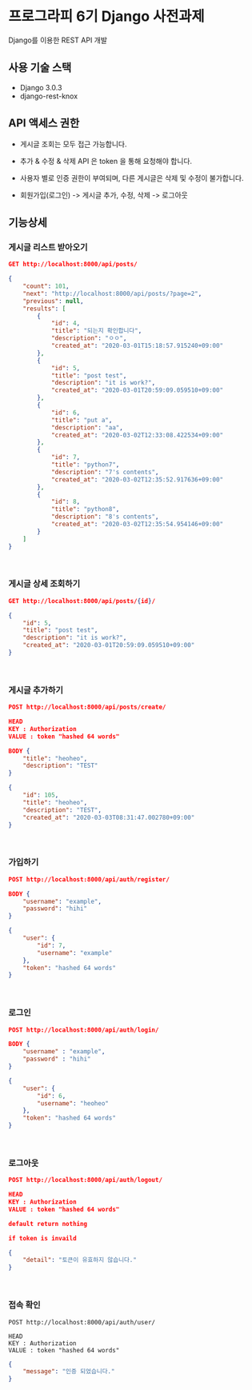 # 프로그라피 6기 Django 사전과제

Django를 이용한 REST API 개발

## 사용 기술 스택

* Django 3.0.3
* django-rest-knox

## API 액세스 권한

* 게시글 조회는 모두 접근 가능합니다.

* 추가 & 수정 & 삭제 API 은 token 을 통해 요청해야 합니다.

* 사용자 별로 인증 권한이 부여되며, 다른 게시글은 삭제 및 수정이 불가합니다.

* 회원가입(로그인) -> 게시글 추가, 수정, 삭제 -> 로그아웃

### 

## 기능상세

### 게시글 리스트 받아오기

```json
GET http://localhost:8000/api/posts/
```
```json
{
    "count": 101,
    "next": "http://localhost:8000/api/posts/?page=2",
    "previous": null,
    "results": [
        {
            "id": 4,
            "title": "되는지 확인합니다",
            "description": "ㅇㅇ",
            "created_at": "2020-03-01T15:18:57.915240+09:00"
        },
        {
            "id": 5,
            "title": "post test",
            "description": "it is work?",
            "created_at": "2020-03-01T20:59:09.059510+09:00"
        },
        {
            "id": 6,
            "title": "put a",
            "description": "aa",
            "created_at": "2020-03-02T12:33:08.422534+09:00"
        },
        {
            "id": 7,
            "title": "python7",
            "description": "7's contents",
            "created_at": "2020-03-02T12:35:52.917636+09:00"
        },
        {
            "id": 8,
            "title": "python8",
            "description": "8's contents",
            "created_at": "2020-03-02T12:35:54.954146+09:00"
        }
    ]
}
```
<br>

### 게시글 상세 조회하기

```json
GET http://localhost:8000/api/posts/{id}/
```
```json
{
    "id": 5,
    "title": "post test",
    "description": "it is work?",
    "created_at": "2020-03-01T20:59:09.059510+09:00"
}
```
<br>

### 게시글 추가하기

```json
POST http://localhost:8000/api/posts/create/

HEAD
KEY : Authorization
VALUE : token "hashed 64 words"

BODY {
    "title": "heoheo",
    "description": "TEST"
}
```
```json
{
    "id": 105,
    "title": "heoheo",
    "description": "TEST",
    "created_at": "2020-03-03T08:31:47.002780+09:00"
}
```
<br>

### 가입하기

```json
POST http://localhost:8000/api/auth/register/

BODY {
    "username": "example",
    "password": "hihi"
}
```
```json
{
    "user": {
        "id": 7,
        "username": "example"
    },
    "token": "hashed 64 words"
}
```
<br>

### 로그인
```json
POST http://localhost:8000/api/auth/login/

BODY {
    "username" : "example",
    "password" : "hihi"
}
```
```json
{
    "user": {
        "id": 6,
        "username": "heoheo"
    },
    "token": "hashed 64 words"
}
```
<br>

### 로그아웃
```json
POST http://localhost:8000/api/auth/logout/

HEAD
KEY : Authorization
VALUE : token "hashed 64 words"
```
```json
default return nothing

if token is invaild

{
    "detail": "토큰이 유효하지 않습니다."
}
```
<br>

### 접속 확인

```
POST http://localhost:8000/api/auth/user/

HEAD
KEY : Authorization
VALUE : token "hashed 64 words"
```
```json
{
    "message": "인증 되었습니다."
}
```